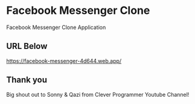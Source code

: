 # Facebook Messenger Clone

Facebook Messenger Clone Application

## URL Below

https://facebook-messenger-4d644.web.app/

## Thank you

Big shout out to Sonny & Qazi from Clever Programmer Youtube Channel!
